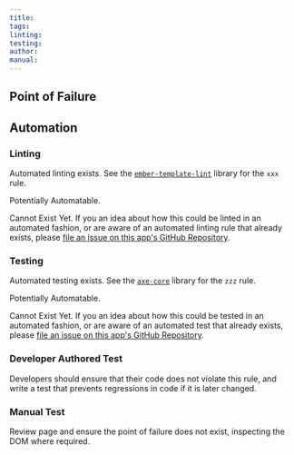 ```yaml
---
title:
tags: 
linting: 
testing: 
author: 
manual: 
---
```


## Point of Failure


## Automation

### Linting
Automated linting exists. See the [`ember-template-lint`](https://github.com/ember-template-lint/ember-template-lint) library for the `xxx` rule.

Potentially Automatable.

Cannot Exist Yet. If you an idea about how this could be linted in an automated fashion, or are aware of an automated linting rule that already exists, please [file an issue on this app's GitHub Repository](https://github.com/MelSumner/a11y-automation/issues).

### Testing
Automated testing exists. See the [`axe-core`](https://github.com/dequelabs/axe-core) library for the `zzz` rule.

Potentially Automatable.

Cannot Exist Yet. If you an idea about how this could be tested in an automated fashion, or are aware of an automated test that already exists, please [file an issue on this app's GitHub Repository](https://github.com/MelSumner/a11y-automation/issues).

### Developer Authored Test
Developers should ensure that their code does not violate this rule, and write a test that prevents regressions in code if it is later changed.

### Manual Test
Review page and ensure the point of failure does not exist, inspecting the DOM where required.